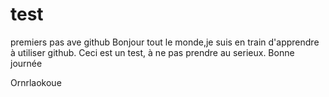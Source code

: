 # test
premiers pas ave github
Bonjour tout le monde,je suis en train d'apprendre à utiliser github.
Ceci est un test, à ne pas prendre au serieux.
Bonne journée

Ornrlaokoue
